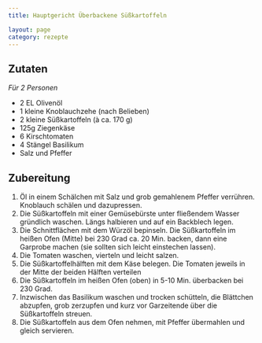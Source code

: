 ```yaml
---
title: Hauptgericht Überbackene Süßkartoffeln

layout: page
category: rezepte
---
```


Zutaten
-------
*Für 2 Personen*

- 2 EL Olivenöl
- 1 kleine Knoblauchzehe (nach Belieben)
- 2 kleine Süßkartoffeln (à ca. 170 g)
- 125g Ziegenkäse
- 6 Kirschtomaten
- 4 Stängel Basilikum
- Salz und Pfeffer

Zubereitung
-----------
1. Öl in einem Schälchen mit Salz und grob gemahlenem Pfeffer verrühren. Knoblauch schälen und dazupressen.
2. Die Süßkartoffeln mit einer Gemüsebürste unter fließendem Wasser gründlich waschen. Längs halbieren und auf ein Backblech legen. 
3. Die Schnittflächen mit dem Würzöl bepinseln. Die Süßkartoffeln im heißen Ofen (Mitte) bei 230 Grad ca. 20 Min. backen, dann eine Garprobe machen 
(sie sollten sich leicht einstechen lassen).
4. Die Tomaten waschen, vierteln und leicht salzen.
5. Die Süßkartoffelhälften mit dem Käse belegen. Die Tomaten jeweils in der Mitte der beiden Hälften verteilen
6. Die Süßkartoffeln im heißen Ofen (oben) in 5-10 Min. überbacken bei 230 Grad.
7. Inzwischen das Basilikum waschen und trocken schütteln, die Blättchen abzupfen, grob zerzupfen und kurz vor Garzeitende über die Süßkartoffeln streuen. 
8. Die Süßkartoffeln aus dem Ofen nehmen, mit Pfeffer übermahlen und gleich servieren.
